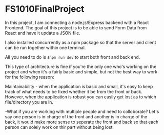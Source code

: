 # FS1010FinalProject

In this project, I am connecting a node.js/Express backend with a React Frontend. 
The goal of this project is to be able to send Form Data from React and have it update a JSON file. 

I also installed concurrently as a npm package so that the server and client can be run together within one terminal. 

All you need to do is `$npm run dev` to start both front and back end. 

This type of architecture is fine if you're the only one who's working on the project and when it's a fairly basic and simple, but not the best way to work for the following reason:

 Maintainability - when the application is basic and small, it's easy to keep track of what needs to be fixed whether it be from the front or back. However, when the application is robust you can easily get lost as to which file/directory you are in. 

 -What if you are working with multiple people and need to colloborate? Let's say one person is in charge of the front and another is in charge of the back, it would make more sense to seperate the front and back so that each person can solely work on thir part without being lost. 
